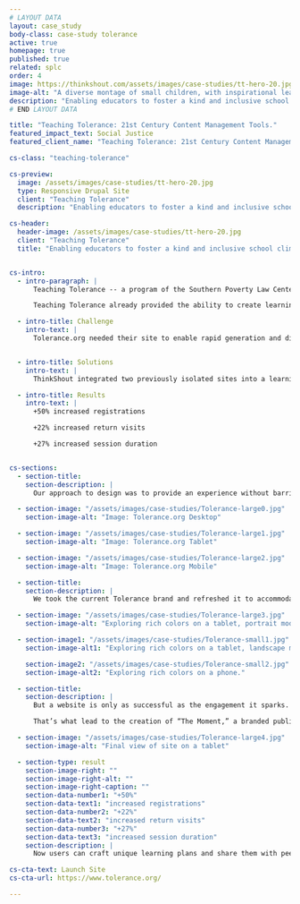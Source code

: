 ```yaml
---
# LAYOUT DATA
layout: case_study
body-class: case-study tolerance
active: true
homepage: true
published: true
related: splc
order: 4
image: https://thinkshout.com/assets/images/case-studies/tt-hero-20.jpg
image-alt: "A diverse montage of small children, with inspirational leaders of equality and civil rights movements in the background."
description: "Enabling educators to foster a kind and inclusive school climate."
# END LAYOUT DATA

title: "Teaching Tolerance: 21st Century Content Management Tools."
featured_impact_text: Social Justice
featured_client_name: "Teaching Tolerance: 21st Century Content Management Tools"

cs-class: "teaching-tolerance"

cs-preview:
  image: /assets/images/case-studies/tt-hero-20.jpg
  type: Responsive Drupal Site
  client: "Teaching Tolerance"
  description: "Enabling educators to foster a kind and inclusive school climate."

cs-header:
  header-image: /assets/images/case-studies/tt-hero-20.jpg
  client: "Teaching Tolerance"
  title: "Enabling educators to foster a kind and inclusive school climate."


cs-intro:
  - intro-paragraph: |
      Teaching Tolerance -- a program of the Southern Poverty Law Center -- is dedicated to educating young people to be active participants in a diverse democracy. Educators often have to respond to issues of intolerance at a speed and scale that can be incredibly challenging. News travels quickly, students form opinions and harbor fears, and teachers can feel isolated when trying to make sense of these issues for themselves and their students.

      Teaching Tolerance already provided the ability to create learning plans around certain themes, but they needed their tools to evolve. The world was moving at a pace that their present systems could not address. They needed something that would enable rapid generation and dissemination of new materials, while also surfacing valuable content from the past that has renewed importance.

  - intro-title: Challenge
    intro-text: |
      Tolerance.org needed their site to enable rapid generation and dissemination of new materials, while also surfacing valuable content from the past that has renewed importance in today’s news cycle.


  - intro-title: Solutions
    intro-text: |
      ThinkShout integrated two previously isolated sites into a learning plan builder, deep content library, and guided Learning Plan Builder that makes all of Teaching Tolerance’s content classroom-ready.

  - intro-title: Results
    intro-text: |
      +50% increased registrations

      +22% increased return visits

      +27% increased session duration


cs-sections:
  - section-title:
    section-description: |
      Our approach to design was to provide an experience without barriers. Regardless of whether a user is on their phone while taking the train to work or on their desktop at home, they should be able to easily access all resources as well as use them to build learning plans using the step-by-step process we built. We wanted a streamlined experience, with everything from magazine articles, lessons, texts, and professional development materials to be easily digestible, searchable, and most importantly, offer the ability for users to build a plan off of them on the fly.

  - section-image: "/assets/images/case-studies/Tolerance-large0.jpg"
    section-image-alt: "Image: Tolerance.org Desktop"

  - section-image: "/assets/images/case-studies/Tolerance-large1.jpg"
    section-image-alt: "Image: Tolerance.org Tablet"

  - section-image: "/assets/images/case-studies/Tolerance-large2.jpg"
    section-image-alt: "Image: Tolerance.org Mobile"

  - section-title:
    section-description: |
      We took the current Tolerance brand and refreshed it to accommodate a modern, content-rich site. While sticking with their current brand’s foundation, we explored colors and typography treatments that would allow for a design that supports (rather than overshadows) the robust content offered. Tolerance also has a beautiful, vast library of photography, and are continually creating timely and engaging illustration. Those elements drive the core visuals of the site.

  - section-image: "/assets/images/case-studies/Tolerance-large3.jpg"
    section-image-alt: "Exploring rich colors on a tablet, portrait mode."

  - section-image1: "/assets/images/case-studies/Tolerance-small1.jpg"
    section-image-alt1: "Exploring rich colors on a tablet, landscape mode."

    section-image2: "/assets/images/case-studies/Tolerance-small2.jpg"
    section-image-alt2: "Exploring rich colors on a phone."

  - section-title:
    section-description: |
      But a website is only as successful as the engagement it sparks. Educators are in a constant struggle to keep up with the pace of the world in which we live, all the while ensuring that they meet the standards of their local school districts.

      That’s what lead to the creation of “The Moment,” a branded publishing platform that surfaces the most important content in response to cultural events. Whether the content is from five years ago or five hours, users get the best that Teaching Tolerance has to offer. And, by linking this content up to the organization’s email communication strategy, we ensure that teachers get the materials in their inbox before they know they need it.

  - section-image: "/assets/images/case-studies/Tolerance-large4.jpg"
    section-image-alt: "Final view of site on a tablet"

  - section-type: result
    section-image-right: ""
    section-image-right-alt: ""
    section-image-right-caption: ""
    section-data-number1: "+50%"
    section-data-text1: "increased registrations"
    section-data-number2: "+22%"
    section-data-text2: "increased return visits"
    section-data-number3: "+27%"
    section-data-text3: "increased session duration"
    section-description: |  
      Now users can craft unique learning plans and share them with peers in their own schools or across the country. Over time, as the online community grows, we hope to build more social tools for teachers to share, comment on, and learn from each other’s work; work that ultimately fosters a more inclusive and kind environment in our schools.

cs-cta-text: Launch Site
cs-cta-url: https://www.tolerance.org/

---
```

